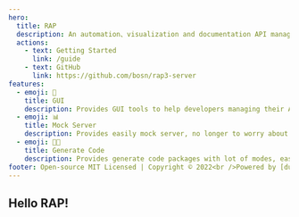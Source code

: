 ```yaml
---
hero:
  title: RAP
  description: An automation、visualization and documentation API management platform
  actions:
    - text: Getting Started
      link: /guide
    - text: GitHub
      link: https://github.com/bosn/rap3-server
features:
  - emoji: 🎨
    title: GUI
    description: Provides GUI tools to help developers managing their APIs
  - emoji: 📊
    title: Mock Server
    description: Provides easily mock server, no longer to worry about generating mock data
  - emoji: 🧑‍💻
    title: Generate Code
    description: Provides generate code packages with lot of modes, easy to sync with the platform definitions
footer: Open-source MIT Licensed | Copyright © 2022<br />Powered by [dumi](https://d.umijs.org)
---
```


## Hello RAP!
